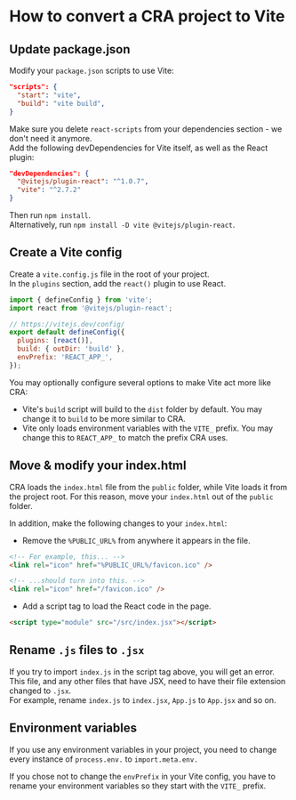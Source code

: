 # How to convert a CRA project to Vite

## Update package.json

Modify your `package.json` scripts to use Vite:

```json
"scripts": {
  "start": "vite",
  "build": "vite build",
}
```

Make sure you delete `react-scripts` from your dependencies section - we don't need it anymore. \
Add the following devDependencies for Vite itself, as well as the React plugin:

```json
"devDependencies": {
  "@vitejs/plugin-react": "^1.0.7",
  "vite": "^2.7.2"
}
```

Then run `npm install`. \
Alternatively, run `npm install -D vite @vitejs/plugin-react`.

## Create a Vite config

Create a `vite.config.js` file in the root of your project. \
In the `plugins` section, add the `react()` plugin to use React.

```js
import { defineConfig } from 'vite';
import react from '@vitejs/plugin-react';

// https://vitejs.dev/config/
export default defineConfig({
  plugins: [react()],
  build: { outDir: 'build' },
  envPrefix: 'REACT_APP_',
});
```

You may optionally configure several options to make Vite act more like CRA:

- Vite's `build` script will build to the `dist` folder by default. You may change it to `build` to be more similar to CRA.
- Vite only loads environment variables with the `VITE_` prefix. You may change this to `REACT_APP_` to match the prefix CRA uses.

## Move & modify your index.html

CRA loads the `index.html` file from the `public` folder, while Vite loads it from the project root. For this reason, move your `index.html` out of the `public` folder.

In addition, make the following changes to your `index.html`:

- Remove the `%PUBLIC_URL%` from anywhere it appears in the file.

```html
<!-- For example, this... -->
<link rel="icon" href="%PUBLIC_URL%/favicon.ico" />

<!-- ...should turn into this. -->
<link rel="icon" href="/favicon.ico" />
```

- Add a script tag to load the React code in the page.

```html
<script type="module" src="/src/index.jsx"></script>
```

## Rename `.js` files to `.jsx`

If you try to import `index.js` in the script tag above, you will get an error. This file, and any other files that have JSX, need to have their file extension changed to `.jsx`. \
For example, rename `index.js` to `index.jsx`, `App.js` to `App.jsx` and so on.

## Environment variables

If you use any environment variables in your project, you need to change every instance of `process.env.` to `import.meta.env.`

If you chose not to change the `envPrefix` in your Vite config, you have to rename your environment variables so they start with the `VITE_` prefix.
